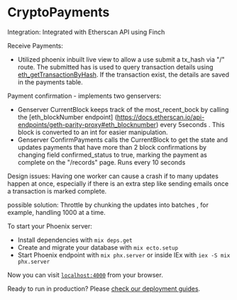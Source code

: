 # CryptoPayments

Integration:
  Integrated with Etherscan API using Finch
 
Receive Payments:
  * Utilized phoenix inbuilt live view to allow a use submit a tx_hash via "/" route. The submitted has is used to query transaction details using [eth_getTransactionByHash](https://docs.etherscan.io/api-endpoints/geth-parity-proxy#eth_gettransactionbyhash). If the transaction exist, the details are saved in the payments table.



Payment confirmation - implements two genservers:
   * Genserver CurrentBlock keeps track of the most_recent_bock by calling the [eth_blockNumber endpoint] (https://docs.etherscan.io/api-endpoints/geth-parity-proxy#eth_blocknumber) every 5seconds . This block is converted to an int for easier manipulation.
   * Genserver ConfirmPayments calls the CurrentBlock to get the state and updates payments that have more than 2 block confirmations by changing field confirmed_status to true, marking the payment as complete on the  "/records" page. Runs every 10 seconds

Design issues:
 Having one worker can cause a crash if to many updates happen at once, especially if there is an extra step like sending emails once a transaction is marked complete.
 
 possible solution:
 Throttle by chunking the updates into batches , for example, handling 1000 at a time.



To start your Phoenix server:

  * Install dependencies with `mix deps.get`
  * Create and migrate your database with `mix ecto.setup`
  * Start Phoenix endpoint with `mix phx.server` or inside IEx with `iex -S mix phx.server`

Now you can visit [`localhost:4000`](http://localhost:4000) from your browser.

Ready to run in production? Please [check our deployment guides](https://hexdocs.pm/phoenix/deployment.html).

